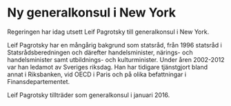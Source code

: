 # Ny generalkonsul i New York

Regeringen har idag utsett Leif Pagrotsky till generalkonsul i New York.


Leif Pagrotsky har en mångårig bakgrund som statsråd, från 1996 statsråd i Statsrådsberedningen och därefter handelsminister, närings\- och handelsminister samt utbildnings\- och kulturminister. Under åren 2002\-2012 var han ledamot av Sveriges riksdag. Han har tidigare tjänstgjort bland annat i Riksbanken, vid OECD i Paris och på olika befattningar i Finansdepartementet.

Leif Pagrotsky tillträder som generalkonsul i januari 2016\.
